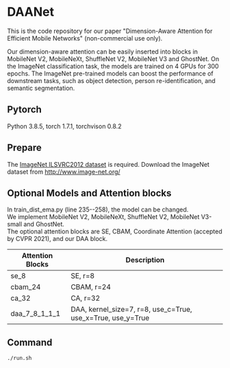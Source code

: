DAANet
====
This is the code repository for our paper "Dimension-Aware Attention for Efficient Mobile Networks" (non-commercial use only).

Our dimension-aware attention can be easily inserted into blocks in MobileNet V2, MobileNeXt, ShuffleNet V2, MobileNet V3 and GhostNet. On the ImageNet classification task, the models are trained on 4 GPUs for 300 epochs. The ImageNet pre-trained models can boost the performance of downstream tasks, such as object detection, person re-identification, and semantic segmentation.

Pytorch
----
Python 3.8.5, torch 1.7.1, torchvison 0.8.2

Prepare
----
The [ImageNet ILSVRC2012 dataset](https://image-net.org/challenges/LSVRC/2012/index.php#) is required. Download the ImageNet dataset from http://www.image-net.org/

Optional Models and Attention blocks
----
In train_dist_ema.py (line 235--258), the model can be changed.  
We implement MobileNet V2, MobileNeXt, ShuffleNet V2, MobileNet V3-small and GhostNet.  
The optional attention blocks are SE, CBAM, Coordinate Attention (accepted by CVPR 2021), and our DAA block. 

|  Attention Blocks   | Description  |
|  ----  | ----  |
| se_8  | SE, r=8 |
| cbam_24 | CBAM, r=24 |
| ca_32 | CA, r=32 |
| daa\_7\_8\_1\_1\_1 | DAA, kernel\_size=7, r=8, use\_c=True, use\_x=True, use\_y=True |
	
Command
----
```Train the model for ImageNet classification
./run.sh
```
